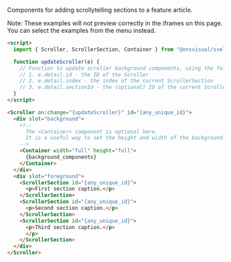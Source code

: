 Components for adding scrollytelling sections to a feature article.

Note: These examples will not preview correctly in the iframes on this page. You can select the examples from the menu instead.

<!-- prettier-ignore -->
```html
<script>
  import { Scroller, ScrollerSection, Container } from "@onsvisual/svelte-components";

  function updateScroller(e) {
    // Function to update scroller background components, using the following props:
    // 1. e.detail.id - the ID of the Scroller
    // 2. e.detail.index - the index of the current ScrollerSection
    // 3. e.detail.sectionId - the (optional) ID of the current ScrollerSection
  }
</script>

<Scroller on:change="{updateScroller}" id="{any_unique_id}">
  <div slot="background">
    <!--
      The <Container> component is optional here.
      It is a useful way to set the height and width of the background.
    -->
    <Container width="full" height="full">
      {background_components}
    </Container>
  </div>
  <div slot="foreground">
    <ScrollerSection id="{any_unique_id}">
      <p>First section caption.</p>
    </ScrollerSection>
    <ScrollerSection id="{any_unique_id}">
      <p>Second section caption.</p>
    </ScrollerSection>
    <ScrollerSection id="{any_unique_id}">
      <p>Third section caption.</p>
      </p>
    </ScrollerSection>
  </div>
</Scroller>
```
